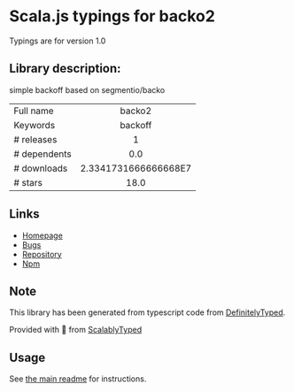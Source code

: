 
# Scala.js typings for backo2

Typings are for version 1.0

## Library description:
simple backoff based on segmentio/backo

|                    |                 |
| ------------------ | :-------------: |
| Full name          | backo2 |
| Keywords           | backoff |
| # releases         | 1 |
| # dependents       | 0.0 |
| # downloads        | 2.3341731666666668E7 |
| # stars            | 18.0 |

## Links
- [Homepage](https://github.com/mokesmokes/backo)
- [Bugs](https://github.com/mokesmokes/backo/issues)
- [Repository](https://github.com/mokesmokes/backo)
- [Npm](https://www.npmjs.com/package/backo2)
    


## Note
This library has been generated from typescript code from [DefinitelyTyped](https://definitelytyped.org).

Provided with :purple_heart: from [ScalablyTyped](https://github.com/oyvindberg/ScalablyTyped)

## Usage
See [the main readme](../../readme.md) for instructions.



